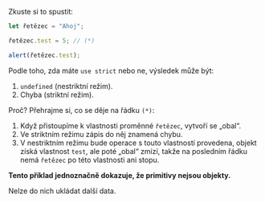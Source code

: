 
Zkuste si to spustit:

```js run
let řetězec = "Ahoj";

řetězec.test = 5; // (*)

alert(řetězec.test);
```

Podle toho, zda máte `use strict` nebo ne, výsledek může být:
1. `undefined` (nestriktní režim).
2. Chyba (striktní režim).

Proč? Přehrajme si, co se děje na řádku `(*)`:

1. Když přistoupíme k vlastnosti proměnné `řetězec`, vytvoří se „obal“.
2. Ve striktním režimu zápis do něj znamená chybu.
3. V nestriktním režimu bude operace s touto vlastností provedena, objekt získá vlastnost `test`, ale poté „obal“ zmizí, takže na posledním řádku nemá `řetězec` po této vlastnosti ani stopu.

**Tento příklad jednoznačně dokazuje, že primitivy nejsou objekty.**

Nelze do nich ukládat další data.
